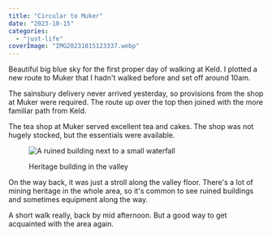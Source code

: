 ```yaml
---
title: "Circular to Muker"
date: "2023-10-15"
categories: 
  - "just-life"
coverImage: "IMG20231015123337.webp"
---
```


Beautiful big blue sky for the first proper day of walking at Keld. I plotted a new route to Muker that I hadn't walked before and set off around 10am.

The sainsbury delivery never arrived yesterday, so provisions from the shop at Muker were required. The route up over the top then joined with the more familiar path from Keld.

The tea shop at Muker served excellent tea and cakes. The shop was not hugely stocked, but the essentials were available.

<figure>

![A ruined building next to a small waterfall](images/IMG20231015124449-1024x768.webp)

<figcaption>

Heritage building in the valley

</figcaption>

</figure>

On the way back, it was just a stroll along the valley floor. There's a lot of mining heritage in the whole area, so it's common to see ruined buildings and sometimes equipment along the way.

A short walk really, back by mid afternoon. But a good way to get acquainted with the area again.

